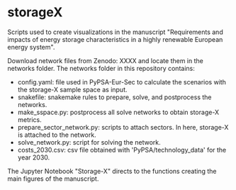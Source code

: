 # storageX

Scripts used to create visualizations in the manuscript "Requirements and impacts of energy storage characteristics
in a highly renewable European energy system". 

Download network files from Zenodo: XXXX and locate them in the networks folder. The networks folder in this repository contains:

- config.yaml: file used in PyPSA-Eur-Sec to calculate the scenarios with the storage-X sample space as input.
- snakefile: snakemake rules to prepare, solve, and postprocess the networks.
- make_sspace.py: postprocess all solve networks to obtain storage-X metrics. 
- prepare_sector_network.py: scripts to attach sectors. In here, storage-X is attached to the network.
- solve_network.py: script for solving the network.
- costs_2030.csv: csv file obtained with 'PyPSA/technology_data' for the year 2030.

The Jupyter Notebook "Storage-X" directs to the functions creating the main figures of the manuscript.

